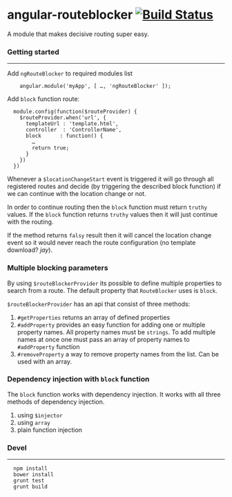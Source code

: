 # angular-routeblocker [![Build Status](https://travis-ci.org/kirstein/angular-routeblocker.png)](https://travis-ci.org/kirstein/angular-routeblocker.png)

A module that makes decisive routing super easy.

### Getting started
---
Add ```ngRouteBlocker``` to required modules list

```
    angular.module('myApp', [ …, 'ngRouteBlocker' ]);
```

Add ```block``` function route:

```
  module.config(function($routeProvider) {
    $routeProvider.when('url', {
      templateUrl : 'template.html',
      controller  : 'ControllerName',
      block      : function() {
        …
        return true;
      }
    })
  })
```

Whenever a ```$locationChangeStart``` event is triggered it will go through all registered routes and decide (by triggering the described block function) if we can continue with the location change or not.

In order to continue routing then the ```block``` function must return ```truthy``` values.
If the ```block``` function returns ```truthy``` values then it will just continue with the routing.

If the method returns ```falsy``` result then it will cancel the location change event so it would never reach the route configuration (no template download? _jay_).

### Multiple blocking parameters

By using `$routeBlockerProvider` its possible to define multiple properties to search from a route.
The default property that `RouteBlocker` uses is `block`.

`$routeBlockerProvider` has an api that consist of three methods:  

1. `#getProperties` returns an array of defined properties
2. `#addProperty` provides an easy function for adding one or multiple property names. All property names must be `strings`. To add multiple names at once one must pass an array of property names to `#addProperty` function
3. `#removeProperty` a way to remove property names from the list. Can be used with an array.



### Dependency injection with ```block``` function

The ```block``` function works with dependency injection. It works with all three methods of dependency injection.

1. using ```$injector```
2. using ```array```
3. plain function injection

### Devel
---

```
  npm install
  bower install
  grunt test
  grunt build
```


